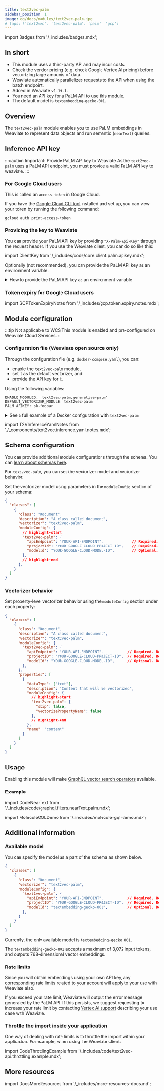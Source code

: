 ```yaml
---
title: text2vec-palm
sidebar_position: 1
image: og/docs/modules/text2vec-palm.jpg
# tags: ['text2vec', 'text2vec-palm', 'palm', 'gcp']
---
```

import Badges from '/_includes/badges.mdx';

<Badges/>

## In short

* This module uses a third-party API and may incur costs.
* Check the vendor pricing (e.g. check Google Vertex AI pricing) before vectorizing large amounts of data.
* Weaviate automatically parallelizes requests to the API when using the batch endpoint.
* Added in Weaviate `v1.19.1`.
* You need an API key for a PaLM API to use this module.
* The default model is `textembedding-gecko-001`.

## Overview

The `text2vec-palm` module enables you to use PaLM embeddings in Weaviate to represent data objects and run semantic (`nearText`) queries.

## Inference API key

:::caution Important: Provide PaLM API key to Weaviate
As the `text2vec-palm` uses a PaLM API endpoint, you must provide a valid PaLM API key to weaviate.
:::

### For Google Cloud users

This is called an `access token` in Google Cloud.

If you have the [Google Cloud CLI tool](https://cloud.google.com/cli) installed and set up, you can view your token by running the following command:

```shell
gcloud auth print-access-token
```

### Providing the key to Weaviate

You can provide your PaLM API key by providing `"X-Palm-Api-Key"` through the request header. If you use the Weaviate client, you can do so like this:

import ClientKey from '/_includes/code/core.client.palm.apikey.mdx';

<ClientKey />

Optionally (not recommended), you can provide the PaLM API key as an environment variable.

<details>
  <summary>How to provide the PaLM API key as an environment variable</summary>

During the **configuration** of your Docker instance, by adding `PALM_APIKEY` under `environment` to your `docker-compose` file, like this:

  ```yaml
  environment:
    PALM_APIKEY: 'your-key-goes-here'  # Setting this parameter is optional; you can also provide the key at runtime.
    ...
  ```

</details>

### Token expiry for Google Cloud users

import GCPTokenExpiryNotes from '/_includes/gcp.token.expiry.notes.mdx';

<GCPTokenExpiryNotes/>

## Module configuration

:::tip Not applicable to WCS
This module is enabled and pre-configured on Weaviate Cloud Services.
:::

### Configuration file (Weaviate open source only)

Through the configuration file (e.g. `docker-compose.yaml`), you can:
- enable the `text2vec-palm` module,
- set it as the default vectorizer, and
- provide the API key for it.

Using the following variables:

```
ENABLE_MODULES: 'text2vec-palm,generative-palm'
DEFAULT_VECTORIZER_MODULE: text2vec-palm
PALM_APIKEY: sk-foobar
```

<details>
  <summary>See a full example of a Docker configuration with <code>text2vec-palm</code></summary>

```yaml
---
version: '3.4'
services:
  weaviate:
    image: semitechnologies/weaviate:||site.weaviate_version||
    restart: on-failure:0
    ports:
     - "8080:8080"
    environment:
      QUERY_DEFAULTS_LIMIT: 20
      AUTHENTICATION_ANONYMOUS_ACCESS_ENABLED: 'true'
      PERSISTENCE_DATA_PATH: "./data"
      DEFAULT_VECTORIZER_MODULE: text2vec-palm
      ENABLE_MODULES: text2vec-palm
      PALM_APIKEY: sk-foobar  # For use with PaLM. Setting this parameter is optional; you can also provide the key at runtime.
      CLUSTER_HOSTNAME: 'node1'
...
```

</details>

import T2VInferenceYamlNotes from './_components/text2vec.inference.yaml.notes.mdx';

<T2VInferenceYamlNotes apiname="PALM_APIKEY"/>

## Schema configuration

You can provide additional module configurations through the schema. You can [learn about schemas here](/developers/weaviate/tutorials/schema.md).

For `text2vec-palm`, you can set the vectorizer model and vectorizer behavior.

Set the vectorizer model using parameters in the `moduleConfig` section of your schema:

```json
{
  "classes": [
    {
      "class": "Document",
      "description": "A class called document",
      "vectorizer": "text2vec-palm",
      "moduleConfig": {
        // highlight-start
        "text2vec-palm": {
          "apiEndpoint": "YOUR-API-ENDPOINT",             // Required. Replace with your value.
          "projectId": "YOUR-GOOGLE-CLOUD-PROJECT-ID",    // Required. Replace with your value.
          "modelId": "YOUR-GOOGLE-CLOUD-MODEL-ID",        // Optional. Defaults to `textembedding-gecko-001`.
        },
        // highlight-end
      },
    }
  ]
}
```

### Vectorizer behavior

Set property-level vectorizer behavior using the `moduleConfig` section under each property:

```json
{
  "classes": [
    {
      "class": "Document",
      "description": "A class called document",
      "vectorizer": "text2vec-palm",
      "moduleConfig": {
        "text2vec-palm": {
          "apiEndpoint": "YOUR-API-ENDPOINT",           // Required. Replace with your value.
          "projectID": "YOUR-GOOGLE-CLOUD-PROJECT-ID",  // Required. Replace with your value.
          "modelId": "YOUR-GOOGLE-CLOUD-MODEL-ID",      // Optional. Defaults to `textembedding-gecko-001`.
        },
      },
      "properties": [
        {
          "dataType": ["text"],
          "description": "Content that will be vectorized",
          "moduleConfig": {
            // highlight-start
            "text2vec-palm": {
              "skip": false,
              "vectorizePropertyName": false
            },
            // highlight-end
          },
          "name": "content"
        }
      ]
    }
  ]
}
```

## Usage

Enabling this module will make [GraphQL vector search operators](/developers/weaviate/api/graphql/vector-search-parameters.md#neartext) available.

### Example

import CodeNearText from '/_includes/code/graphql.filters.nearText.palm.mdx';

<CodeNearText />

import MoleculeGQLDemo from '/_includes/molecule-gql-demo.mdx';

<MoleculeGQLDemo query='%7B%0D%0A++Get%7B%0D%0A++++Publication%28%0D%0A++++++nearText%3A+%7B%0D%0A++++++++concepts%3A+%5B%22fashion%22%5D%2C%0D%0A++++++++certainty%3A+0.7%2C%0D%0A++++++++moveAwayFrom%3A+%7B%0D%0A++++++++++concepts%3A+%5B%22finance%22%5D%2C%0D%0A++++++++++force%3A+0.45%0D%0A++++++++%7D%2C%0D%0A++++++++moveTo%3A+%7B%0D%0A++++++++++concepts%3A+%5B%22haute+couture%22%5D%2C%0D%0A++++++++++force%3A+0.85%0D%0A++++++++%7D%0D%0A++++++%7D%0D%0A++++%29%7B%0D%0A++++++name%0D%0A++++++_additional+%7B%0D%0A++++++++certainty%0D%0A++++++%7D%0D%0A++++%7D%0D%0A++%7D%0D%0A%7D'/>

## Additional information

### Available model

You can specify the model as a part of the schema as shown below.

```json
{
  "classes": [
    {
      "class": "Document",
      "vectorizer": "text2vec-palm",
      "moduleConfig": {
        "text2vec-palm": {
          "apiEndpoint": "YOUR-API-ENDPOINT",           // Required. Replace with your value.
          "projectID": "YOUR-GOOGLE-CLOUD-PROJECT-ID",  // Required. Replace with your value.
          "modelId": "textembedding-gecko-001",         // Optional. Defaults to `textembedding-gecko-001`.
        },
      }
    }
  ]
}
```

Currently, the only available model is `textembedding-gecko-001`.

The `textembedding-gecko-001` accepts a maximum of 3,072 input tokens, and outputs 768-dimensional vector embeddings.

### Rate limits

Since you will obtain embeddings using your own API key, any corresponding rate limits related to your account will apply to your use with Weaviate also.

If you exceed your rate limit, Weaviate will output the error message generated by the PaLM API. If this persists, we suggest requesting to increase your rate limit by contacting [Vertex AI support](https://cloud.google.com/vertex-ai/docs/support/getting-support) describing your use case with Weaviate.

### Throttle the import inside your application

One way of dealing with rate limits is to throttle the import within your application. For example, when using the Weaviate client:

import CodeThrottlingExample from '/_includes/code/text2vec-api.throttling.example.mdx';

<CodeThrottlingExample />

## More resources

import DocsMoreResources from '/_includes/more-resources-docs.md';

<DocsMoreResources />

